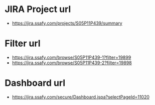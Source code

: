 # JIRA Project url
- https://jira.ssafy.com/projects/S05P11P439/summary

# Filter url
- https://jira.ssafy.com/browse/S05P11P439-1?filter=19899
- https://jira.ssafy.com/browse/S05P11P439-2?filter=19898
 
# Dashboard url
- https://jira.ssafy.com/secure/Dashboard.jspa?selectPageId=11020